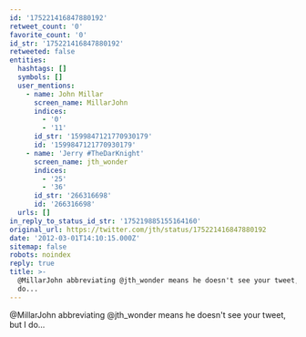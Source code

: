 ```yaml
---
id: '175221416847880192'
retweet_count: '0'
favorite_count: '0'
id_str: '175221416847880192'
retweeted: false
entities:
  hashtags: []
  symbols: []
  user_mentions:
    - name: John Millar
      screen_name: MillarJohn
      indices:
        - '0'
        - '11'
      id_str: '1599847121770930179'
      id: '1599847121770930179'
    - name: 'Jerry #TheDarKnight'
      screen_name: jth_wonder
      indices:
        - '25'
        - '36'
      id_str: '266316698'
      id: '266316698'
  urls: []
in_reply_to_status_id_str: '175219885155164160'
original_url: https://twitter.com/jth/status/175221416847880192
date: '2012-03-01T14:10:15.000Z'
sitemap: false
robots: noindex
reply: true
title: >-
  @MillarJohn abbreviating @jth_wonder means he doesn't see your tweet, but I
  do...
---
```


@MillarJohn abbreviating @jth_wonder means he doesn't see your tweet, but I do...